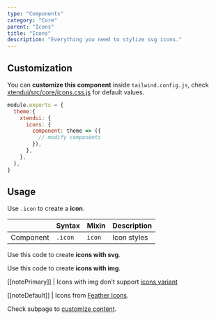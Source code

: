 ```yaml
---
type: "Components"
category: "Core"
parent: "Icons"
title: "Icons"
description: "Everything you need to stylize svg icons."
---
```


## Customization

You can **customize this component** inside `tailwind.config.js`, check [xtendui/src/core/icons.css.js](https://github.com/minimit/xtendui/blob/master/src/core/icons.css.js) for default values.

```jsx
module.exports = {
  theme:{
    xtendui: {
      icons: {
        component: theme => ({
          // modify components
        }),
      },
    },
  },
}
```

## Usage

Use `.icon` to create a **icon**.

<div class="table-overflow">

|                      | Syntax                          | Mixin            | Description                   |
| ----------------------- | ----------------------------------------- | -----------------------------| ----------------------------- |
| Component                  | `.icon`                     | `icon`                | Icon styles            |

</div>

Use this code to create **icons with svg**.

<demo>
  <demovanilla src="vanilla/components/core/icons/usage">
  </demovanilla>
</demo>

Use this code to create **icons with img**.

<demo>
  <demovanilla src="vanilla/components/core/icons/usage-img">
  </demovanilla>
</demo>

[[notePrimary]]
| Icons with img don't support [icons variant](/components/core/icons/content#variant)

[[noteDefault]]
| Icons from [Feather Icons](https://feathericons.com).

Check subpage to [customize content](/components/core/icons/content).
